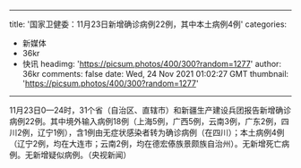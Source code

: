 
---
title: '国家卫健委：11月23日新增确诊病例22例，其中本土病例4例'
categories: 
 - 新媒体
 - 36kr
 - 快讯
headimg: 'https://picsum.photos/400/300?random=1277'
author: 36kr
comments: false
date: Wed, 24 Nov 2021 01:02:27 GMT
thumbnail: 'https://picsum.photos/400/300?random=1277'
---

<div>   
11月23日0—24时，31个省（自治区、直辖市）和新疆生产建设兵团报告新增确诊病例22例。其中境外输入病例18例（上海5例，广西5例，云南3例，广东2例，四川2例，辽宁1例），含1例由无症状感染者转为确诊病例（在四川）；本土病例4例（辽宁2例，均在大连市；云南2例，均在德宏傣族景颇族自治州）。无新增死亡病例。无新增疑似病例。（央视新闻）  
</div>
            
